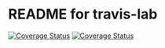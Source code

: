 # README for travis-lab
[![Coverage Status](https://coveralls.io/repos/github/Nathan-Patnam/python-travis-lab/badge.svg?branch=master)](https://coveralls.io/github/Nathan-Patnam/python-travis-lab?branch=master) [![Coverage Status](https://coveralls.io/repos/github/Nathan-Patnam/python-travis-lab/badge.svg?branch=master)](https://coveralls.io/github/Nathan-Patnam/python-travis-lab?branch=master)



